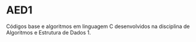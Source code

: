 # AED1

Códigos base e algoritmos em linguagem C desenvolvidos na disciplina de Algoritmos e Estrutura de Dados 1.

